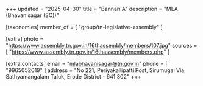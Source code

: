+++
updated = "2025-04-30"
title = "Bannari A"
description = "MLA (Bhavanisagar (SC))"

[taxonomies]
member_of = [
    "group/tn-legislative-assembly"
]

[extra]
photo = "https://www.assembly.tn.gov.in/16thassembly/members/107.jpg"
sources = [
    "https://www.assembly.tn.gov.in/16thassembly/members.php"
]

[extra.contacts]
email = "mlabhavanisagar@tn.gov.in"
phone = [
    "9965052019"
]
address = "No 221, Periyakallipatti Post, Sirumugai Via, Sathyamangalam Taluk, Erode District - 641 302"
+++
